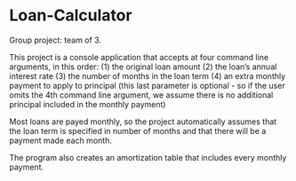 # Loan-Calculator #

Group project: team of 3.

This project is a console application that accepts at four command line arguments, in this order: 
  (1) the original loan amount 
  (2) the loan’s annual interest rate
  (3) the number of months in the loan term
  (4) an extra monthly payment to apply to principal (this last parameter is optional - so if the user omits the 4th command line argument, we assume there is no additional principal included in the monthly payment)

Most loans are payed monthly, so the project automatically assumes that the loan term is specified in number of months and that there will be a payment made each month. 

The program also creates an amortization table that includes every monthly payment.

